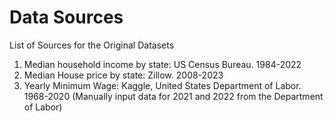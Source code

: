 # Data Sources
List of Sources for the Original Datasets

1) Median household income by state: US Census Bureau. 1984-2022
2) Median House price by state: Zillow. 2008-2023
3) Yearly Minimum Wage: Kaggle, United States Department of Labor. 1968-2020 (Manually input data for 2021 and 2022 from the Department of Labor)

